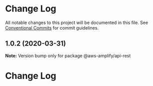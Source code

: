 # Change Log

All notable changes to this project will be documented in this file.
See [Conventional Commits](https://conventionalcommits.org) for commit guidelines.

## 1.0.2 (2020-03-31)

**Note:** Version bump only for package @aws-amplify/api-rest

# Change Log
